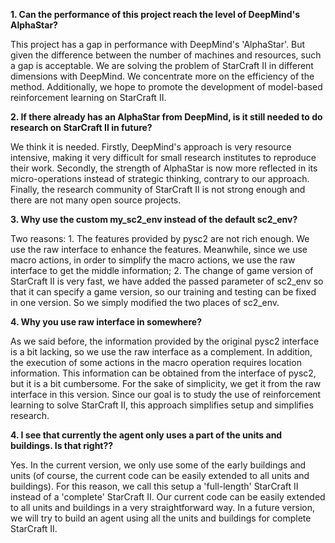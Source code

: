 **1. Can the performance of this project reach the level of DeepMind's AlphaStar?**

This project has a gap in performance with DeepMind's 'AlphaStar'. But given the difference between the number of machines and resources, such a gap is acceptable. We are solving the problem of StarCraft II in different dimensions with DeepMind. We concentrate more on the efficiency of the method. Additionally, we hope to promote the development of model-based reinforcement learning on StarCraft II.

**2. If there already has an AlphaStar from DeepMind, is it still needed to do research on StarCraft II in future?**

We think it is needed. Firstly, DeepMind's approach is very resource intensive, making it very difficult for small research institutes to reproduce their work. Secondly, the strength of AlphaStar is now more reflected in its micro-operations instead of strategic thinking, contrary to our approach. Finally, the research community of StarCraft II is not strong enough and there are not many open source projects.

**3. Why use the custom my_sc2_env instead of the default sc2_env?**

Two reasons: 1. The features provided by pysc2 are not rich enough. We use the raw interface to enhance the features. Meanwhile, since we use macro actions, in order to simplify the macro actions, we use the raw interface to get the middle information; 2. The change of game version of StarCraft II is very fast, we have added the passed parameter of sc2_env so that it can specify a game version, so our training and testing can be fixed in one version. So we simply modified the two places of sc2_env.

**4. Why you use raw interface in somewhere?**

As we said before, the information provided by the original pysc2 interface is a bit lacking, so we use the raw interface as a complement. In addition, the execution of some actions in the macro operation requires location information. This information can be obtained from the interface of pysc2, but it is a bit cumbersome. For the sake of simplicity, we get it from the raw interface in this version. Since our goal is to study the use of reinforcement learning to solve StarCraft II, this approach simplifies setup and simplifies research.

**4. I see that currently the agent only uses a part of the units and buildings. Is that right??**

Yes. In the current version, we only use some of the early buildings and units (of course, the current code can be easily extended to all units and buildings). For this reason, we call this setup a 'full-length' StarCraft II instead of a 'complete' StarCraft II. Our current code can be easily extended to all units and buildings in a very straightforward way. In a future version, we will try to build an agent using all the units and buildings for complete StarCraft II.

